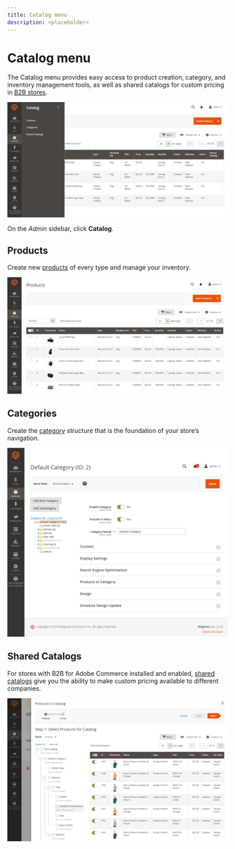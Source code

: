 ```yaml
---
title: Catalog menu
description: <placeholder>
---
```

# Catalog menu

The Catalog menu provides easy access to product creation, category, and inventory management tools, as well as shared catalogs for custom pricing in [B2B stores](https://experienceleague.adobe.com/docs/commerce-admin/b2b/introduction.html).

![Catalog menu](./assets/admin-menu-catalog.png)<!-- zoom -->

On the _Admin_ sidebar, click **Catalog**.

## Products

Create new [products](products-list.md) of every type and manage your inventory.

![Products grid](./assets/products-grid.png)<!-- zoom -->

## Categories

Create the [category](categories.md) structure that is the foundation of your store’s navigation.

![Category workspace](./assets/category-workspace.png)<!-- zoom -->

## Shared Catalogs

For stores with B2B for Adobe Commerce installed and enabled, [shared catalogs](https://experienceleague.adobe.com/docs/commerce-admin/b2b/shared-catalogs/catalog-shared.html) give you the ability to make custom pricing available to different companies.

![Shared catalog products](./assets/shared-catalog-select-products-step-1.png)<!-- zoom -->
